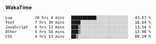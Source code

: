 ### WakaTime

<!--START_SECTION:waka-->

```txt
Lua          20 hrs 4 mins   ███████████░░░░░░░░░░░░░░   43.67 %
Text         7 hrs 39 mins   ████░░░░░░░░░░░░░░░░░░░░░   16.64 %
JavaScript   6 hrs 13 mins   ███▒░░░░░░░░░░░░░░░░░░░░░   13.54 %
Other        5 hrs 58 mins   ███▒░░░░░░░░░░░░░░░░░░░░░   13.00 %
CSS          4 hrs 13 mins   ██▒░░░░░░░░░░░░░░░░░░░░░░   09.19 %
```

<!--END_SECTION:waka-->
